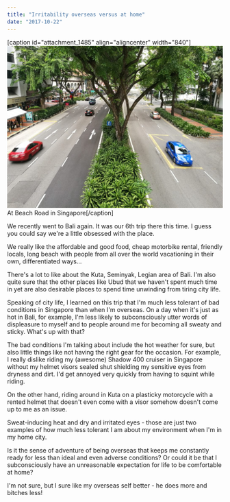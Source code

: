 ```yaml
---
title: "Irritability overseas versus at home"
date: "2017-10-22"
---
```


\[caption id="attachment\_1485" align="aligncenter" width="840"\]![singapore roads viewed from overhead bridge](images/IMG_20171021_173405-1024x768.jpg) At Beach Road in Singapore\[/caption\]

We recently went to Bali again. It was our 6th trip there this time. I guess you could say we're a little obsessed with the place.

We really like the affordable and good food, cheap motorbike rental, friendly locals, long beach with people from all over the world vacationing in their own, differentiated ways...

There's a lot to like about the Kuta, Seminyak, Legian area of Bali. I'm also quite sure that the other places like Ubud that we haven't spent much time in yet are also desirable places to spend time unwinding from tiring city life.

Speaking of city life, I learned on this trip that I'm much less tolerant of bad conditions in Singapore than when I'm overseas. On a day when it's just as hot in Bali, for example, I'm less likely to subconsciously utter words of displeasure to myself and to people around me for becoming all sweaty and sticky. What's up with that?

The bad conditions I'm talking about include the hot weather for sure, but also little things like not having the right gear for the occasion. For example, I really dislike riding my (awesome) Shadow 400 cruiser in Singapore without my helmet visors sealed shut shielding my sensitive eyes from dryness and dirt. I'd get annoyed very quickly from having to squint while riding.

On the other hand, riding around in Kuta on a plasticky motorcycle with a rented helmet that doesn't even come with a visor somehow doesn't come up to me as an issue.

Sweat-inducing heat and dry and irritated eyes - those are just two examples of how much less tolerant I am about my environment when I'm in my home city.

Is it the sense of adventure of being overseas that keeps me constantly ready for less than ideal and even adverse conditions? Or could it be that I subconsciously have an unreasonable expectation for life to be comfortable at home?

I'm not sure, but I sure like my overseas self better - he does more and bitches less!
